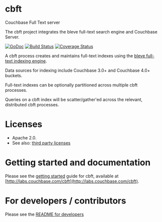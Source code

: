 cbft
====

Couchbase Full Text server

The cbft project integrates the bleve full-text search engine and Couchbase Server.

[![GoDoc](https://godoc.org/github.com/couchbase/cbft?status.svg)](https://godoc.org/github.com/couchbase/cbft) [![Build Status](https://travis-ci.org/couchbase/cbft.svg)](https://travis-ci.org/couchbase/cbft) [![Coverage Status](https://coveralls.io/repos/couchbase/cbft/badge.png?branch=master)](https://coveralls.io/r/couchbase/cbft?branch=master)

A cbft process creates and maintains full-text indexes using the
[bleve full-text indexing engine](http://www.blevesearch.com/).

Data sources for indexing include Couchbase 3.0+ and Couchbase 4.0+
buckets.

Full-text indexes can be optionally partitioned across multiple cbft
processes.

Queries on a cbft index will be scatter/gather'ed across the relevant,
distributed cbft processes.

# Licenses

* Apache 2.0.
* See also: [third party licenses](https://github.com/couchbase/cbft/blob/master/LICENSE-thirdparty.txt)

# Getting started and documentation

Please see the [getting started](http://labs.couchbase.com/cbft) guide
for cbft, available at
[http://labs.couchbase.com/cbft](http://labs.couchbase.com/cbft).

# For developers / contributors

Please see the [README for developers](https://github.com/couchbase/cbft/blob/master/README-dev.md)
